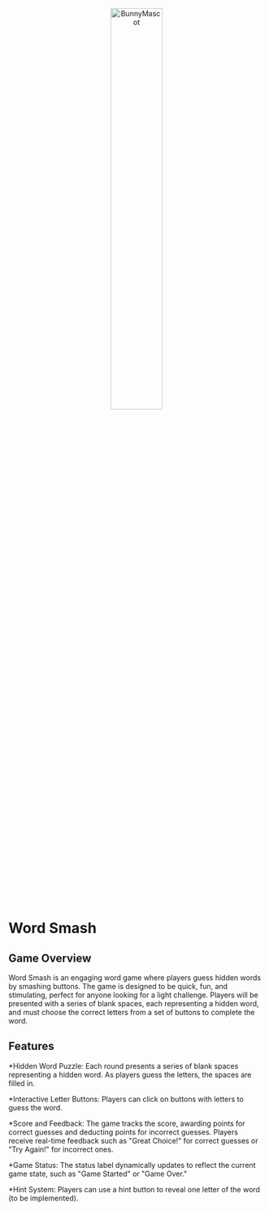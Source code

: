 <p align="center">
  <img
    src="https://github.com/user-attachments/assets/a32772d4-2e67-48da-b52d-ff157316cd8d"
    alt="BunnyMascot"
    width="45%"
    style="height:auto;"
  />
</p>


# Word Smash
## Game Overview
Word Smash is an engaging word game where players guess hidden words by smashing buttons. The game is designed to be quick, fun, and stimulating, perfect for anyone looking for a light challenge. Players will be presented with a series of blank spaces, each representing a hidden word, and must choose the correct letters from a set of buttons to complete the word.
## Features
*Hidden Word Puzzle: Each round presents a series of blank spaces representing a hidden word. As players guess the letters, the spaces are filled in.

*Interactive Letter Buttons: Players can click on buttons with letters to guess the word.

*Score and Feedback: The game tracks the score, awarding points for correct guesses and deducting points for incorrect guesses. Players receive real-time feedback such as "Great Choice!" for correct guesses or "Try 
 Again!" for incorrect ones.

*Game Status: The status label dynamically updates to reflect the current game state, such as "Game Started" or "Game Over."

*Hint System: Players can use a hint button to reveal one letter of the word (to be implemented).
